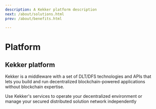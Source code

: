 ```yaml
---
description: A Kekker platform description
next: /about/solutions.html
prev: /about/benefits.html

---
```


# Platform

## Kekker platform 

Kekker is a middleware with a set of DLT/DFS technologies and APIs that lets you build and run decentralized blockchain-powered applications without blockchain expertise.  


Use Kekker's services to operate your decentralized environment or manage your secured distributed solution network independently



